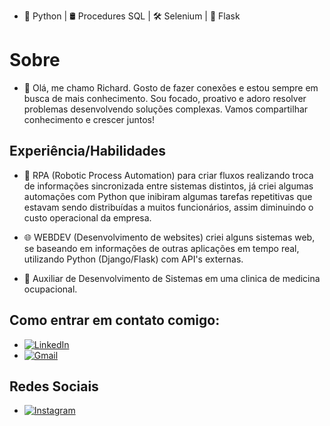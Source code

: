 - 🐍 Python  | 🛢️ Procedures SQL | 🛠️ Selenium | 🔮 Flask
 
# Sobre

- 🧛 Olá, me chamo Richard. Gosto de fazer conexões e estou sempre em busca de mais conhecimento. Sou focado, proativo e adoro resolver problemas desenvolvendo soluções complexas. Vamos compartilhar conhecimento e crescer juntos!


## Experiência/Habilidades
- 🤖 RPA (Robotic Process Automation) para criar fluxos realizando troca de informações sincronizada entre sistemas distintos, já criei algumas automações com Python que inibiram algumas tarefas repetitivas que estavam sendo distribuídas a muitos funcionários, assim diminuindo o custo operacional da empresa.
- 🌐 WEBDEV (Desenvolvimento de websites) criei alguns sistemas web, se baseando em informações de outras aplicações em tempo real, utilizando Python (Django/Flask) com API's externas.

- 💼 Auxiliar de Desenvolvimento de Sistemas em uma clinica de medicina ocupacional.
## Como entrar em contato comigo:
- [![LinkedIn](https://img.shields.io/badge/LinkedIn-0077B5?style=for-the-badge&logo=linkedin&logoColor=white)](http://bit.ly/3rwONxF)
- [![Gmail](https://img.shields.io/badge/Gmail-D14836?style=for-the-badge&logo=gmail&logoColor=white)](mailto:rickcreator156@gmail.com)





## Redes Sociais

- [![Instagram](https://img.shields.io/badge/Instagram-E4405F?style=for-the-badge&logo=instagram&logoColor=white)](https://www.instagram.com/elser_ck/)
